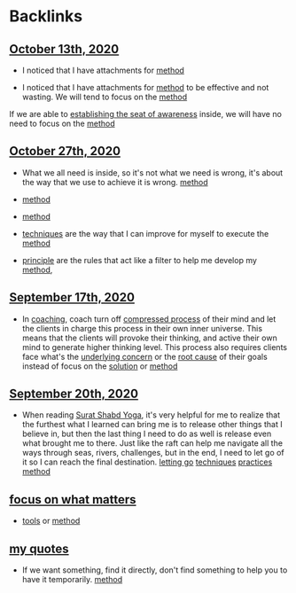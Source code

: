 
# Backlinks
## [October 13th, 2020](<October 13th, 2020.md>)
- I noticed that I have attachments for [method](<method.md>)

- I noticed that I have attachments for [method](<method.md>) to be effective and not wasting. We will tend to focus on the [method](<method.md>)

If we are able to [establishing the seat of awareness](<establishing the seat of awareness.md>) inside, we will have no need to focus on the [method](<method.md>)

## [October 27th, 2020](<October 27th, 2020.md>)
- What we all need is inside, so it's not what we need is wrong, it's about the way that we use to achieve it is wrong. [method](<method.md>)

- [method](<method.md>)

- [method](<method.md>)

- [techniques](<techniques.md>) are the way that I can improve for myself to execute the [method](<method.md>)

- [principle](<principle.md>) are the rules that act like a filter to help me develop my [method](<method.md>),

## [September 17th, 2020](<September 17th, 2020.md>)
- In [coaching](<coaching.md>), coach turn off [compressed process](<compressed process.md>) of their mind and let the clients in charge this process in their own inner universe. This means that the clients will provoke their thinking, and active their own mind to generate higher thinking level. This process also requires clients face what's the [underlying concern](<underlying concern.md>) or the [root cause](<root cause.md>) of their goals instead of focus on the [solution](<solution.md>) or [method](<method.md>)

## [September 20th, 2020](<September 20th, 2020.md>)
- When reading [Surat Shabd Yoga](<Surat Shabd Yoga.md>), it's very helpful for me to realize that the furthest what I learned can bring me is to release other things that I believe in, but then the last thing I need to do as well is release even what brought me to there. Just like the raft can help me navigate all the ways through seas, rivers, challenges, but in the end, I need to let go of it so I can reach the final destination. [letting go](<letting go.md>) [techniques](<techniques.md>) [practices](<practices.md>) [method](<method.md>)

## [focus on what matters](<focus on what matters.md>)
- [tools](<tools.md>) or [method](<method.md>)

## [my quotes](<my quotes.md>)
-  If we want something, find it directly, don't find something to help you to have it temporarily. [method](<method.md>)

